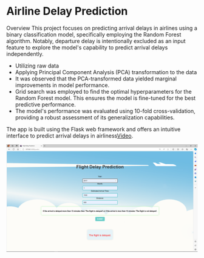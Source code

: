# Airline Delay Prediction
Overview
This project focuses on predicting arrival delays in airlines using a binary classification model, specifically employing the Random Forest algorithm. Notably, departure delay is intentionally excluded as an input feature to explore the model's capability to predict arrival delays independently.

- Utilizing raw data
- Applying Principal Component Analysis (PCA) transformation to the data
- It was observed that the PCA-transformed data yielded marginal improvements in model performance.
- Grid search was employed to find the optimal hyperparameters for the Random Forest model. This ensures the model is fine-tuned for the best predictive performance.
- The model's performance was evaluated using 10-fold cross-validation, providing a robust assessment of its generalization capabilities.

The app is built using the Flask web framework and offers an intuitive interface to predict arrival delays in airliness[Video](https://drive.google.com/file/d/1jOVZH4nUHl-4o3PGauEOlcPz-bVlRftE/view?usp=sharing).

![Image Alt Text](https://github.com/ThaminduSulakshana/Airline-delay-prediction/blob/b720f0b326667b92f91c274c0a7f424597cdd8ee/Screenshot%20(282).png)
